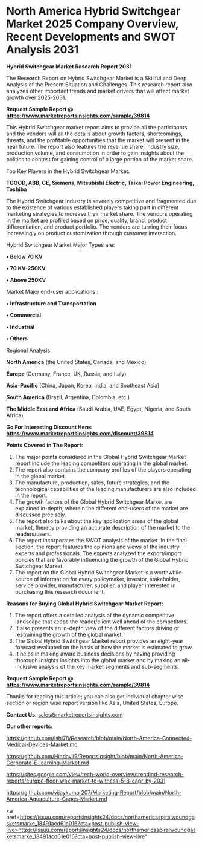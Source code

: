 # North America Hybrid Switchgear Market 2025 Company Overview, Recent Developments and SWOT Analysis 2031

<strong>Hybrid Switchgear Market Research Report 2031</strong>

The Research Report on Hybrid Switchgear Market is a Skillful and Deep Analysis of the Present Situation and Challenges. This research report also analyzes other important trends and market drivers that will affect market growth over 2025-2031.

<strong>Request Sample Report @ <a href=https://www.marketreportsinsights.com/sample/39814>https://www.marketreportsinsights.com/sample/39814</a></strong>

This Hybrid Switchgear market report aims to provide all the participants and the vendors will all the details about growth factors, shortcomings, threats, and the profitable opportunities that the market will present in the near future. The report also features the revenue share, industry size, production volume, and consumption in order to gain insights about the politics to contest for gaining control of a large portion of the market share.

Top Key Players in the Hybrid Switchgear Market:

<strong>TGOOD, ABB, GE, Siemens, Mitsubishi Electric, Taikai Power Engineering, Toshiba</strong>

The Hybrid Switchgear Industry is severely competitive and fragmented due to the existence of various established players taking part in different marketing strategies to increase their market share. The vendors operating in the market are profiled based on price, quality, brand, product differentiation, and product portfolio. The vendors are turning their focus increasingly on product customization through customer interaction.

Hybrid Switchgear Market Major Types are:

<strong>•  Below 70 KV

•  70 KV-250KV

•  Above 250KV</strong>

Market Major end-user applications :

<strong>•  Infrastructure and Transportation

•  Commercial

•  Industrial

•  Others</strong>

Regional Analysis

</u><strong><b>North America</b></strong> (the United States, Canada, and Mexico)

<strong><b>Europe </b></strong>(Germany, France, UK, Russia, and Italy)

<strong><b>Asia-Pacific</b></strong> (China, Japan, Korea, India, and Southeast Asia)

<strong><b>South America</b></strong> (Brazil, Argentina, Colombia, etc.)

<strong><b>The Middle East and Africa</b></strong> (Saudi Arabia, UAE, Egypt, Nigeria, and South Africa)

<strong>Go For Interesting Discount Here: <a href=https://www.marketreportsinsights.com/discount/39814>https://www.marketreportsinsights.com/discount/39814</a></strong>

<strong>Points Covered in The Report:</strong>
<ol>
  <li>The major points considered in the Global Hybrid Switchgear Market report include the leading competitors operating in the global market.</li>
  <li>The report also contains the company profiles of the players operating in the global market.</li>
  <li>The manufacture, production, sales, future strategies, and the technological capabilities of the leading manufacturers are also included in the report.</li>
  <li>The growth factors of the Global Hybrid Switchgear Market are explained in-depth, wherein the different end-users of the market are discussed precisely.</li>
  <li>The report also talks about the key application areas of the global market, thereby providing an accurate description of the market to the readers/users.</li>
  <li>The report incorporates the SWOT analysis of the market. In the final section, the report features the opinions and views of the industry experts and professionals. The experts analyzed the export/import policies that are favorably influencing the growth of the Global Hybrid Switchgear Market.</li>
  <li>The report on the Global Hybrid Switchgear Market is a worthwhile source of information for every policymaker, investor, stakeholder, service provider, manufacturer, supplier, and player interested in purchasing this research document.</li>
</ol>
<strong>Reasons for Buying Global Hybrid Switchgear Market Report:</strong>

<ol>
  <li>The report offers a detailed analysis of the dynamic competitive landscape that keeps the reader/client well ahead of the competitors.</li>
  <li>It also presents an in-depth view of the different factors driving or restraining the growth of the global market.</li>
  <li>The Global Hybrid Switchgear Market report provides an eight-year forecast evaluated on the basis of how the market is estimated to grow.</li>
  <li>It helps in making aware business decisions by having providing thorough insights insights into the global market and by making an all-inclusive analysis of the key market segments and sub-segments.</li>
</ol>
<strong>Request Sample Report @ <a href=https://www.marketreportsinsights.com/sample/39814>https://www.marketreportsinsights.com/sample/39814</a></strong>


Thanks for reading this article; you can also get individual chapter wise section or region wise report version like Asia, United States, Europe.

<strong>Contact Us:</strong>
sales@marketreportsinsights.com

<strong>Our other reports:</strong>

<a href=https://github.com/Ishi78/Research/blob/main/North-America-Connected-Medical-Devices-Market.md>https://github.com/Ishi78/Research/blob/main/North-America-Connected-Medical-Devices-Market.md</a>

<a href=https://github.com/Hindavii9/Reportsinsight/blob/main/North-America-Corporate-E-learning-Market.md>https://github.com/Hindavii9/Reportsinsight/blob/main/North-America-Corporate-E-learning-Market.md</a>

<a href=https://sites.google.com/view/tech-world-overview/trendind-research-reports/europe-floor-wax-market-to-witness-5-8-cagr-by-2031>https://sites.google.com/view/tech-world-overview/trendind-research-reports/europe-floor-wax-market-to-witness-5-8-cagr-by-2031</a>

<a href=https://github.com/vijaykumar207/Marketing-Report/blob/main/North-America-Aquaculture-Cages-Market.md>https://github.com/vijaykumar207/Marketing-Report/blob/main/North-America-Aquaculture-Cages-Market.md</a>

<a href=https://issuu.com/reportsinsights24/docs/northamericaspiralwoundgasketsmarke_18491acd61e016?cta=post-publish-view-live>https://issuu.com/reportsinsights24/docs/northamericaspiralwoundgasketsmarke_18491acd61e016?cta=post-publish-view-live</a>"
